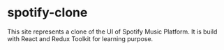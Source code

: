 # spotify-clone

This site represents a clone of the UI of Spotify Music Platform. It is build with React and Redux Toolkit for learning purpose.


